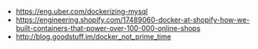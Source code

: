 - https://eng.uber.com/dockerizing-mysql
- https://engineering.shopify.com/17489060-docker-at-shopify-how-we-built-containers-that-power-over-100-000-online-shops
- http://blog.goodstuff.im/docker_not_prime_time

